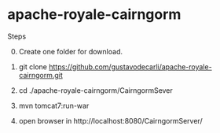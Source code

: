 # apache-royale-cairngorm

Steps

0. Create one folder for download.

1. git clone https://github.com/gustavodecarli/apache-royale-cairngorm.git

2. cd ./apache-royale-cairngorm/CairngormSever

3. mvn tomcat7:run-war

4. open browser in http://localhost:8080/CairngormServer/

